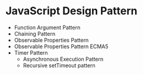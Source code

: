 # JavaScript Design Pattern

* Function Argument Pattern
* Chaining Pattern
* Observable Properties Pattern
* Observable Properties Pattern ECMA5
* Timer Pattern
    * Asynchronous Execution Pattern
    * Recursive setTimeout pattern

